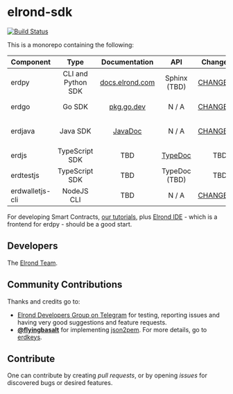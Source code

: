 # elrond-sdk

[![Build Status](https://travis-ci.com/ElrondNetwork/elrond-sdk.svg?branch=master)](https://travis-ci.com/ElrondNetwork/elrond-sdk)

This is a monorepo containing the following:

| Component   |      Type      |  Documentation | API | Changelog | CLI | Distribution
|----------|:-------------:|:-------------:|:-------------:|:-------------:|:-------------:|:-------------:|
| erdpy |  CLI and Python SDK | [docs.elrond.com](https://docs.elrond.com/tools/erdpy) | Sphinx (TBD) | [CHANGELOG](erdpy/CHANGELOG.md) | [CLI](erdpy/CLI.md) | [erdpy-up](https://docs.elrond.com/tools/erdpy/installing-erdpy#install-using-erdpy-up) and [PyPi](https://pypi.org/project/erdpy/#history)
| erdgo | Go SDK | [pkg.go.dev](https://pkg.go.dev/github.com/ElrondNetwork/elrond-sdk/erdgo) | N / A | [CHANGELOG](erdgo/CHANGELOG.md) | N / A  | `go.mod` (Github)
| erdjava | Java SDK | [JavaDoc](https://elrondnetwork.github.io/elrond-sdk-docs/erdjava) | N / A | [CHANGELOG](erdjava/CHANGELOG.md) | [CLI](erdjava/README.md)  | Source code (Github)
| erdjs |    TypeScript SDK   | TBD | [TypeDoc](https://elrondnetwork.github.io/elrond-sdk/erdjs/api/index.html) | TBD | N / A | [npm](https://www.npmjs.com/package/@elrondnetwork/erdjs)
| erdtestjs |    TypeScript SDK   |  TBD | TypeDoc (TBD) | TBD | N / A | [npm](https://www.npmjs.com/package/@elrondnetwork/erdtestjs)
| erdwalletjs-cli | NodeJS CLI | TBD | N / A | [CHANGELOG](erdwalletjs-cli/CHANGELOG.md) | [CLI](erdwalletjs-cli/README.md)  | [npm](https://www.npmjs.com/package/@elrondnetwork/erdwalletjs-cli)

For developing Smart Contracts, [our tutorials](https://docs.elrond.com/developers/dev-tutorials), plus [Elrond IDE](https://marketplace.visualstudio.com/items?itemName=Elrond.vscode-elrond-ide) - which is a frontend for erdpy - should be a good start. 


## Developers

The [Elrond Team](https://elrond.com/team/).

## Community Contributions

Thanks and credits go to:

- [Elrond Developers Group on Telegram](https://t.me/ElrondDevelopers) for testing, reporting issues and having very good suggestions and feature requests.
-  **[@flyingbasalt](https://github.com/flyingbasalt)** for implementing [json2pem](https://github.com/flyingbasalt/erdkeys/blob/master/erdkeys/json2pem.py). For more details, go to [erdkeys](https://github.com/flyingbasalt/erdkeys).

## Contribute

One can contribute by creating *pull requests*, or by opening *issues* for discovered bugs or desired features.
